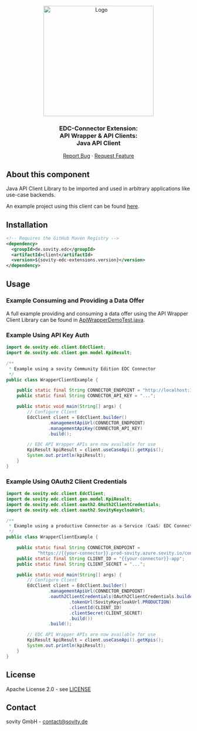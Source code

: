 <!-- PROJECT LOGO -->
<br />
<div align="center">
  <a href="https://github.com/sovity/edc-extensions">
    <img src="https://raw.githubusercontent.com/sovity/edc-ui/main/src/assets/images/sovity_logo.svg" alt="Logo" width="300">
  </a>

<h3 align="center">EDC-Connector Extension:<br />API Wrapper &amp; API Clients:<br />Java API Client</h3>

  <p align="center">
    <a href="https://github.com/sovity/edc-extensions/issues/new?template=bug_report.md">Report Bug</a>
    ·
    <a href="https://github.com/sovity/edc-extensions/issues/new?template=feature_request.md">Request Feature</a>
  </p>
</div>

## About this component

Java API Client Library to be imported and used in arbitrary applications like use-case backends.

An example project using this client can be found [here](../java-client-example).

## Installation

```xml
<!-- Requires the GitHub Maven Registry -->
<dependency>
  <groupId>de.sovity.edc</groupId>
  <artifactId>client</artifactId>
  <version>${sovity-edc-extensions.version}</version>
</dependency>
```

## Usage

### Example Consuming and Providing a Data Offer

A full example providing and consuming a data offer using the API Wrapper Client Library can be found
in [ApiWrapperDemoTest.java](../../../../tests/src/test/java/de/sovity/edc/e2e/ApiWrapperDemoTest.java).

### Example Using API Key Auth

```java
import de.sovity.edc.client.EdcClient;
import de.sovity.edc.client.gen.model.KpiResult;

/**
 * Example using a sovity Community Edition EDC Connector
 */
public class WrapperClientExample {

    public static final String CONNECTOR_ENDPOINT = "http://localhost:11002/api/management/v2";
    public static final String CONNECTOR_API_KEY = "...";

    public static void main(String[] args) {
        // Configure Client
        EdcClient client = EdcClient.builder()
                .managementApiUrl(CONNECTOR_ENDPOINT)
                .managementApiKey(CONNECTOR_API_KEY)
                .build();

        // EDC API Wrapper APIs are now available for use
        KpiResult kpiResult = client.useCaseApi().getKpis();
        System.out.println(kpiResult);
    }
}

```

### Example Using OAuth2 Client Credentials

```java
import de.sovity.edc.client.EdcClient;
import de.sovity.edc.client.gen.model.KpiResult;
import de.sovity.edc.client.oauth2.OAuth2ClientCredentials;
import de.sovity.edc.client.oauth2.SovityKeycloakUrl;

/**
 * Example using a productive Connector-as-a-Service (CaaS) EDC Connector
 */
public class WrapperClientExample {

    public static final String CONNECTOR_ENDPOINT =
            "https://{{your-connector}}.prod-sovity.azure.sovity.io/control/data";
    public static final String CLIENT_ID = "{{your-connector}}-app";
    public static final String CLIENT_SECRET = "...";

    public static void main(String[] args) {
        // Configure Client
        EdcClient client = EdcClient.builder()
                .managementApiUrl(CONNECTOR_ENDPOINT)
                .oauth2ClientCredentials(OAuth2ClientCredentials.builder()
                        .tokenUrl(SovityKeycloakUrl.PRODUCTION)
                        .clientId(CLIENT_ID)
                        .clientSecret(CLIENT_SECRET)
                        .build())
                .build();

        // EDC API Wrapper APIs are now available for use
        KpiResult kpiResult = client.useCaseApi().getKpis();
        System.out.println(kpiResult);
    }
}
```

## License

Apache License 2.0 - see [LICENSE](../../../../../LICENSE)

## Contact

sovity GmbH - contact@sovity.de
